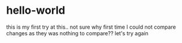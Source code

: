 # hello-world
this is my first try at this.. 
not sure why first time I could not compare changes as they was nothing to compare??
let's try again
